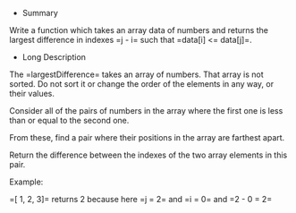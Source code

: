 * Summary

Write a function which takes an array data of numbers and returns the largest difference in indexes =j - i= such that =data[i] <= data[j]=.

* Long Description

The =largestDifference= takes an array of numbers. That array is not sorted. Do not sort it or change the order of the elements in any way, or their values.

Consider all of the pairs of numbers in the array where the first one is less than or equal to the second one.

From these, find a pair where their positions in the array are farthest apart.

Return the difference between the indexes of the two array elements in this pair.

Example:

=[ 1, 2, 3]= returns 2 because here =j = 2= and =i = 0= and =2 - 0 = 2=
